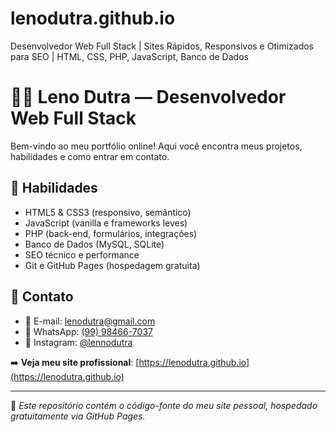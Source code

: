 # lenodutra.github.io
Desenvolvedor Web Full Stack | Sites Rápidos, Responsivos e Otimizados para SEO | HTML, CSS, PHP, JavaScript, Banco de Dados 
# 👨‍💻 Leno Dutra — Desenvolvedor Web Full Stack

Bem-vindo ao meu portfólio online! Aqui você encontra meus projetos, habilidades e como entrar em contato.

## 💼 Habilidades
- HTML5 & CSS3 (responsivo, semântico)
- JavaScript (vanilla e frameworks leves)
- PHP (back-end, formulários, integrações)
- Banco de Dados (MySQL, SQLite)
- SEO técnico e performance
- Git e GitHub Pages (hospedagem gratuita)

## 📲 Contato
- 📧 E-mail: [lenodutra@gmail.com](mailto:lenodutra@gmail.com)
- 📱 WhatsApp: [(99) 98466-7037](https://wa.me/5599984667037)
- 📸 Instagram: [@lennodutra](https://www.instagram.com/lennodutra/)

➡️ **Veja meu site profissional**: [https://lenodutra.github.io](https://lenodutra.github.io)

---

📌 *Este repositório contém o código-fonte do meu site pessoal, hospedado gratuitamente via GitHub Pages.*
